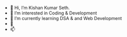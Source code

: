 - 👋 Hi, I’m Kishan Kumar Seth.
- 👀 I’m interested in Coding & Development
- 🌱 I’m currently learning DSA & and Web Development
- 💞️ 
- 📫 

<!---
kishanks412/kishanks412 is a ✨ special ✨ repository because its `README.md` (this file) appears on your GitHub profile.
You can click the Preview link to take a look at your changes.
--->
